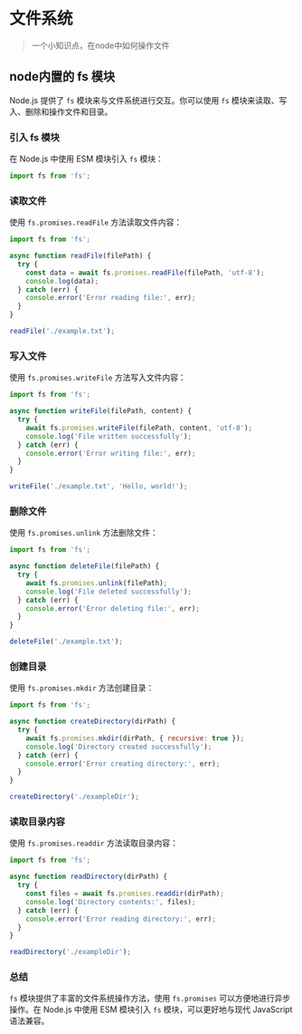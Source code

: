 # 文件系统

> 一个小知识点，在node中如何操作文件

## node内置的 fs 模块

Node.js 提供了 `fs` 模块来与文件系统进行交互。你可以使用 `fs` 模块来读取、写入、删除和操作文件和目录。

### 引入 fs 模块

在 Node.js 中使用 ESM 模块引入 `fs` 模块：

```javascript
import fs from 'fs';
```

### 读取文件

使用 `fs.promises.readFile` 方法读取文件内容：

```javascript
import fs from 'fs';

async function readFile(filePath) {
  try {
    const data = await fs.promises.readFile(filePath, 'utf-8');
    console.log(data);
  } catch (err) {
    console.error('Error reading file:', err);
  }
}

readFile('./example.txt');
```

### 写入文件

使用 `fs.promises.writeFile` 方法写入文件内容：

```javascript
import fs from 'fs';

async function writeFile(filePath, content) {
  try {
    await fs.promises.writeFile(filePath, content, 'utf-8');
    console.log('File written successfully');
  } catch (err) {
    console.error('Error writing file:', err);
  }
}

writeFile('./example.txt', 'Hello, world!');
```

### 删除文件

使用 `fs.promises.unlink` 方法删除文件：

```javascript
import fs from 'fs';

async function deleteFile(filePath) {
  try {
    await fs.promises.unlink(filePath);
    console.log('File deleted successfully');
  } catch (err) {
    console.error('Error deleting file:', err);
  }
}

deleteFile('./example.txt');
```

### 创建目录

使用 `fs.promises.mkdir` 方法创建目录：

```javascript
import fs from 'fs';

async function createDirectory(dirPath) {
  try {
    await fs.promises.mkdir(dirPath, { recursive: true });
    console.log('Directory created successfully');
  } catch (err) {
    console.error('Error creating directory:', err);
  }
}

createDirectory('./exampleDir');
```

### 读取目录内容

使用 `fs.promises.readdir` 方法读取目录内容：

```javascript
import fs from 'fs';

async function readDirectory(dirPath) {
  try {
    const files = await fs.promises.readdir(dirPath);
    console.log('Directory contents:', files);
  } catch (err) {
    console.error('Error reading directory:', err);
  }
}

readDirectory('./exampleDir');
```

### 总结

`fs` 模块提供了丰富的文件系统操作方法，使用 `fs.promises` 可以方便地进行异步操作。在 Node.js 中使用 ESM 模块引入 `fs` 模块，可以更好地与现代 JavaScript 语法兼容。
